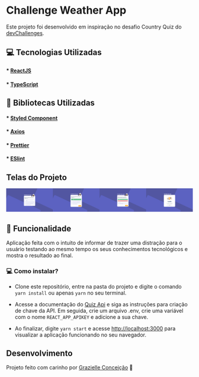 # Challenge Weather App

Este projeto foi desenvolvido em inspiração no desafio Country Quiz do [devChallenges](https://devchallenges.io/challenges/Bu3G2irnaXmfwQ8sZkw8).

## :computer: Tecnologias Utilizadas
#### * [ReactJS](https://reactjs.org/)
#### * [TypeScript](https://www.typescriptlang.org/)

## :closed_book: Bibliotecas Utilizadas
#### * [Styled Component](https://styled-components.com/)
#### * [Axios](https://github.com/axios/axios)
#### * [Prettier](https://prettier.io/)
#### * [ESlint](https://eslint.org/)

## Telas do Projeto
<div style="display: flex;">
    <div style="width: 50%;">
        <img src="./images/dashboard.png" width="200" />
    </div>
    <div style="width: 50%;">
        <img src="./images/correct.png" width="200" />
    </div>
    <div style="width: 50%;">
        <img src="./images/incorrect.png" width="200" />
    </div>
    <div style="width: 50%;">
        <img src="./images/results.png" width="200" />
    </div>
</div>

## :rocket: Funcionalidade
Aplicação feita com o intuito de informar de trazer uma distração para o usuário testando ao mesmo tempo os seus conhecimentos tecnológicos e mostra o resultado ao final.

### :computer: Como instalar?
* Clone este repositório, entre na pasta do projeto e digite o comando ``yarn install`` ou apenas ``yarn`` no seu terminal. 

* Acesse a documentação do [Quiz Api](https://quizapi.io/docs/1.0/overview) e siga as instruções para criação de chave da API. Em seguida, crie um arquivo .env, crie uma variável com o nome ``REACT_APP_APIKEY`` e adicione a sua chave.

* Ao finalizar, digite ``yarn start`` e acesse [http://localhost:3000](http://localhost:3000) para visualizar a aplicação funcionando no seu navegador.

## Desenvolvimento
Projeto feito com carinho por [Grazielle Conceição](https://www.linkedin.com/in/grazielle-concei%C3%A7%C3%A3o-680b29161/) 🚀
